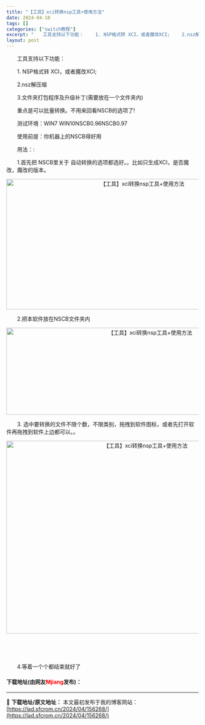 ```yaml
---
title: "【工具】xci转换nsp工具+使用方法"
date: 2024-04-10
tags: []
categories: ["switch教程"]
excerpt: "　　工具支持以下功能： 　　1. NSP格式转 XCI，或者魔改XCI; 　　2.nsz解压缩 　　3.文件夹打包程序及升级补丁(需要放在一个文件夹内) 　　重点是可以批量转换。不用来回看NSCB的选项了!&nbsp; 　　测试环境：WIN7 WIN10NSCB0.96NSCB0.97 　　使用前提&hellip;"
layout: post
---
```


 <p>　　工具支持以下功能：</p> <p>　　1. NSP格式转 XCI，或者魔改XCI;</p> <p>　　2.nsz解压缩</p> <p>　　3.文件夹打包程序及升级补丁(需要放在一个文件夹内)</p> <p>　　重点是可以批量转换。不用来回看NSCB的选项了!&nbsp;</p> <p>　　测试环境：WIN7 WIN10NSCB0.96NSCB0.97</p> <p>　　使用前提：你机器上的NSCB得好用</p> <p>　　用法：:&nbsp;</p> <p>　　1.首先把 NSCB里关于 自动转换的选项都选好。。比如只生成XCI，是否魔改，魔改的版本。</p> <p align="center"><img align="" src="https://lad.sfcrom.cn/wp-content/uploads/2024/04/20240410_66162bfbb030c.webp" style="border-width: 0px; border-style: solid; width: 697px; height: 342px;" alt="【工具】xci转换nsp工具+使用方法" /></p> <p>　　2.把本软件放在NSCB文件夹内</p> <p align="center"><img align="" src="https://lad.sfcrom.cn/wp-content/uploads/2024/04/20240410_66162bfc0c602.webp" style="border-width: 0px; border-style: solid; width: 738px; height: 228px;" alt="【工具】xci转换nsp工具+使用方法" /></p> <p>　　3. 选中要转换的文件不限个数，不限类别，拖拽到软件图标，或者先打开软件再拖拽到软件上边都可以。。</p> <p align="center"><img align="" src="https://lad.sfcrom.cn/wp-content/uploads/2024/04/20240410_66162bfc6179d.webp" style="border-width: 0px; border-style: solid; width: 714px; height: 505px;" alt="【工具】xci转换nsp工具+使用方法" /></p> <p>&nbsp;</p> <p>&nbsp;</p> <p>　　4.等着一个个都结束就好了</p> <p><h4>下载地址(由网友<font color="red">Mjiang</font>发布)：</h4></p> 

---
📖 **下载地址/原文地址：** 本文最初发布于我的博客网站：[https://lad.sfcrom.cn/2024/04/156268/](https://lad.sfcrom.cn/2024/04/156268/)
